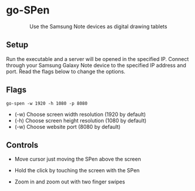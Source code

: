 # go-SPen

<p align="center">Use the Samsung Note devices as digital drawing tablets</p>

## Setup

Run the executable and a server will be opened in the specified IP. Connect through your Samsung Galaxy Note device to the specified IP address and port. Read the flags below to change the options.

## Flags

```
go-spen -w 1920 -h 1080 -p 8080
```

- (-w) Choose screen width resolution (1920 by default)
- (-h) Choose screen height resolution (1080 by default)
- (-w) Choose website port (8080 by default)

## Controls

- Move cursor just moving the SPen above the screen

- Hold the click by touching the screen with the SPen

- Zoom in and zoom out with two finger swipes